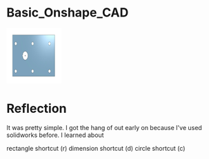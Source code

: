 # Basic_Onshape_CAD

<img src="images/Part1Base.jpg" alt="Base" width="128" height="128">


# Reflection 
It was pretty simple. I got the hang of out early on because I've used solidworks before. I learned about

rectangle shortcut (r)
dimension shortcut (d)
circle shortcut (c)
